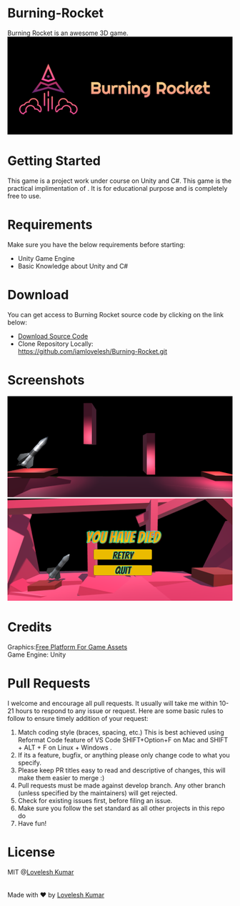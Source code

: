 # Burning-Rocket
Burning Rocket is an awesome 3D game.
![alt text](https://github.com/iamlovelesh/Burning-Rocket/blob/master/Assets/logo.png)
# Getting Started
This game is a project work under course on Unity and C#. 
This game is the practical implimentation of . It is for educational purpose and is completely free to use.
# Requirements
Make sure you have the below requirements before starting:
- Unity Game Engine
- Basic Knowledge about Unity and C#
# Download
You can get access to Burning Rocket source code by clicking on the link below:<br/>
- [Download Source Code](https://codeload.github.com/iamlovelesh/Burning-Rocket/zip/master)
- Clone Repository Locally:<br/> https://github.com/iamlovelesh/Burning-Rocket.git
# Screenshots
![alt text](https://github.com/iamlovelesh/Burning-Rocket/blob/master/Assets/Screenshot%20(65).png)
![alt text](https://github.com/iamlovelesh/Burning-Rocket/blob/master/Assets/Screenshot%20(66).png)
# Credits
Graphics:[Free Platform For Game Assets](https://www.turbosquid.com/)<br/>
Game Engine: Unity
# Pull Requests
I welcome and encourage all pull requests. It usually will take me within 10-21 hours to respond to any issue or request. Here are some basic rules to follow to ensure timely addition of your request:
1. Match coding style (braces, spacing, etc.) This is best achieved using Reformat Code feature of VS Code SHIFT+Option+F on Mac and SHIFT + ALT + F on Linux + Windows .
2. If its a feature, bugfix, or anything please only change code to what you specify.
3. Please keep PR titles easy to read and descriptive of changes, this will make them easier to merge :)
4. Pull requests must be made against develop branch. Any other branch (unless specified by the maintainers) will get rejected.
5. Check for existing issues first, before filing an issue.
6. Make sure you follow the set standard as all other projects in this repo do
7. Have fun!
# License
MIT @[Lovelesh Kumar](https://github.com/iamlovelesh)<br/><br/><br/>
Made with ❤️ by [Lovelesh Kumar](https://github.com/iamlovelesh)
